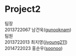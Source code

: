 # Project2
팀장  
2013722067 남건욱([gunooknam](https://github.com/gunooknam))  
팀원  
2013722013 최지영([jiyoung211](https://github.com/jiyoung211))  
2014722023 홍순우([soonoo](https://github.com/soonoo))  
